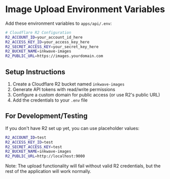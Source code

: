 # Image Upload Environment Variables

Add these environment variables to `apps/api/.env`:

```bash
# Cloudflare R2 Configuration
R2_ACCOUNT_ID=your_account_id_here
R2_ACCESS_KEY_ID=your_access_key_here
R2_SECRET_ACCESS_KEY=your_secret_key_here
R2_BUCKET_NAME=inkwave-images
R2_PUBLIC_URL=https://images.yourdomain.com
```

## Setup Instructions

1. Create a Cloudflare R2 bucket named `inkwave-images`
2. Generate API tokens with read/write permissions
3. Configure a custom domain for public access (or use R2's public URL)
4. Add the credentials to your `.env` file

## For Development/Testing

If you don't have R2 set up yet, you can use placeholder values:

```bash
R2_ACCOUNT_ID=test
R2_ACCESS_KEY_ID=test
R2_SECRET_ACCESS_KEY=test
R2_BUCKET_NAME=inkwave-images
R2_PUBLIC_URL=http://localhost:9000
```

Note: The upload functionality will fail without valid R2 credentials, but the rest of the application will work normally.

